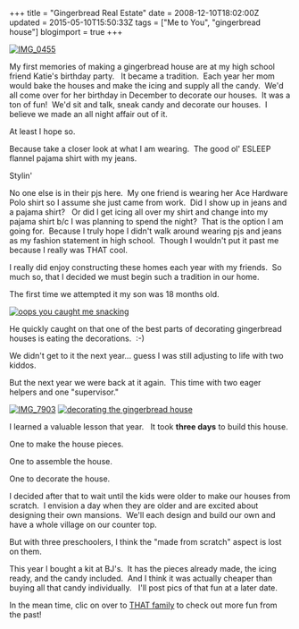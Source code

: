 +++
title = "Gingerbread Real Estate"
date = 2008-12-10T18:02:00Z
updated = 2015-05-10T15:50:33Z
tags = ["Me to You", "gingerbread house"]
blogimport = true 
+++

[![IMG_0455](https://latc.s3.amazonaws.com/wp-content/uploads/2008/12/img-0455-thumb.jpg)](https://latc.s3.amazonaws.com/wp-content/uploads/2008/12/img-0455.jpg)

My first memories of making a gingerbread house are at my high school friend Katie's birthday party.   It became a tradition.  Each year her mom would bake the houses and make the icing and supply all the candy.  We'd all come over for her birthday in December to decorate our houses.  It was a ton of fun!  We'd sit and talk, sneak candy and decorate our houses.  I believe we made an all night affair out of it.  

At least I hope so.  

Because take a closer look at what I am wearing.  The good ol' ESLEEP flannel pajama shirt with my jeans.  

Stylin'  

No one else is in their pjs here.  My one friend is wearing her Ace Hardware Polo shirt so I assume she just came from work.  Did I show up in jeans and a pajama shirt?   Or did I get icing all over my shirt and change into my pajama shirt b/c I was planning to spend the night?  That is the option I am going for.  Because I truly hope I didn't walk around wearing pjs and jeans as my fashion statement in high school.  Though I wouldn't put it past me because I really was THAT cool.  

I really did enjoy constructing these homes each year with my friends.  So much so, that I decided we must begin such a tradition in our home.  

The first time we attempted it my son was 18 months old.  

[![oops you caught me snacking](https://latc.s3.amazonaws.com/wp-content/uploads/2008/12/oops-you-caught-me-snacking-thumb.jpg)](https://latc.s3.amazonaws.com/wp-content/uploads/2008/12/oops-you-caught-me-snacking.jpg)

He quickly caught on that one of the best parts of decorating gingerbread houses is eating the decorations.  :-)  

We didn't get to it the next year... guess I was still adjusting to life with two kiddos.  

But the next year we were back at it again.  This time with two eager helpers and one "supervisor."  

[![IMG_7903](https://latc.s3.amazonaws.com/wp-content/uploads/2008/12/img-7903-thumb.jpg)](https://latc.s3.amazonaws.com/wp-content/uploads/2008/12/img-7903.jpg) [![decorating the gingerbread house](https://latc.s3.amazonaws.com/wp-content/uploads/2008/12/decorating-the-gingerbread-house-thumb.jpg)](https://latc.s3.amazonaws.com/wp-content/uploads/2008/12/decorating-the-gingerbread-house.jpg)

I learned a valuable lesson that year.   It took 
**three days**
 to build this house.  

One to make the house pieces.  

One to assemble the house.  

One to decorate the house.  

I decided after that to wait until the kids were older to make our houses from scratch.  I envision a day when they are older and are excited about designing their own mansions.  We'll each design and build our own and have a whole village on our counter top.  

But with three preschoolers, I think the "made from scratch" aspect is lost on them.  

This year I bought a kit at BJ's.  It has the pieces already made, the icing ready, and the candy included.  And I think it was actually cheaper than buying all that candy individually.   I'll post pics of that fun at a later date.  

In the mean time, clic on over to [THAT family](http://www.wearethatfamily.com) to check out more fun from the past!
